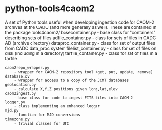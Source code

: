 python-tools4caom2
==================

A set of Python tools useful when developing ingestion code for CAOM-2 archives 
at the CADC (and more generally as well).  These are contained in the package
tools4caom2/
    basecontainer.py
        - base class for "containers" describing sets of files
    adfile_container.py
        - class for sets of files in CADC AD (archive directory)
    dataproc_container.py
        - class for set of output files from CADC data_proc system
    filelist_container.py
        - class for set of files on disk (including in a directory)
    tarfile_container.py
        - class for set of files in a tarfile

    caom2repo_wrapper.py
        - wrapper for CAOM-2 repository tool (get, put, update, remove)
    database.py
        - wrapper for access to a copy of the JCMT databases
    geolocation.py
        - calculate X,Y,Z positions given long,lat,elev
    caom2ingest.py
        - base class for code to ingest FITS files into CAOM-2 
    logger.py
        - class implementing an enhanced logger
    mjd.py
        - function for MJD conversions
    timezone.py
        - trivial classes for UTC

